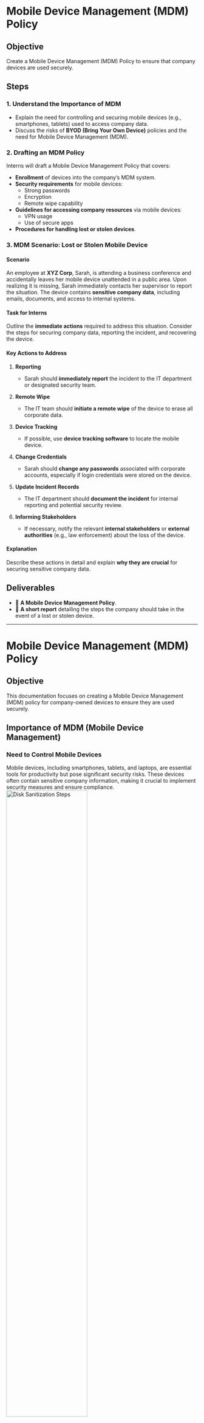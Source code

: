 # Mobile Device Management (MDM) Policy

## Objective  
Create a Mobile Device Management (MDM) Policy to ensure that company devices are used securely.

## Steps  

### 1. Understand the Importance of MDM  
- Explain the need for controlling and securing mobile devices (e.g., smartphones, tablets) used to access company data.  
- Discuss the risks of **BYOD (Bring Your Own Device)** policies and the need for Mobile Device Management (MDM).  

### 2. Drafting an MDM Policy  
Interns will draft a Mobile Device Management Policy that covers:  
- **Enrollment** of devices into the company’s MDM system.  
- **Security requirements** for mobile devices:  
  - Strong passwords  
  - Encryption  
  - Remote wipe capability  
- **Guidelines for accessing company resources** via mobile devices:  
  - VPN usage  
  - Use of secure apps  
- **Procedures for handling lost or stolen devices**.  

### 3. MDM Scenario: Lost or Stolen Mobile Device  

#### Scenario  
An employee at **XYZ Corp**, Sarah, is attending a business conference and accidentally leaves her mobile device unattended in a public area. Upon realizing it is missing, Sarah immediately contacts her supervisor to report the situation. The device contains **sensitive company data**, including emails, documents, and access to internal systems.  

#### Task for Interns  
Outline the **immediate actions** required to address this situation. Consider the steps for securing company data, reporting the incident, and recovering the device.  

#### Key Actions to Address  

1. **Reporting**  
   - Sarah should **immediately report** the incident to the IT department or designated security team.  

2. **Remote Wipe**  
   - The IT team should **initiate a remote wipe** of the device to erase all corporate data.  

3. **Device Tracking**  
   - If possible, use **device tracking software** to locate the mobile device.  

4. **Change Credentials**  
   - Sarah should **change any passwords** associated with corporate accounts, especially if login credentials were stored on the device.  

5. **Update Incident Records**  
   - The IT department should **document the incident** for internal reporting and potential security review.  

6. **Informing Stakeholders**  
   - If necessary, notify the relevant **internal stakeholders** or **external authorities** (e.g., law enforcement) about the loss of the device.  

#### Explanation  
Describe these actions in detail and explain **why they are crucial** for securing sensitive company data.  

## Deliverables  
- 📄 **A Mobile Device Management Policy**.  
- 📝 **A short report** detailing the steps the company should take in the event of a lost or stolen device.  

---

# Mobile Device Management (MDM) Policy

## Objective
This documentation focuses on creating a Mobile Device Management (MDM) policy for company-owned devices to ensure they are used securely.

## Importance of MDM (Mobile Device Management)

### Need to Control Mobile Devices
Mobile devices, including smartphones, tablets, and laptops, are essential tools for productivity but pose significant security risks. These devices often contain sensitive company information, making it crucial to implement security measures and ensure compliance.
<img src="https://i.imgur.com/seB1sBv.png" height="65%" width="65%" alt="Disk Sanitization Steps"/>

### Risks of BYOD (Bring Your Own Device)
BYOD allows employees to use personal devices for work, introducing several risks:
<img src="https://i.imgur.com/kwa2R2U.jpeg" height="45%" width="45%" alt="Disk Sanitization Steps"/>

- **Data Leakage**: Lack of security controls increases the risk of data leaks.
- **Device Loss or Theft**: Misplaced devices containing company data create security vulnerabilities.
- **Unmanaged Access**: Personal devices may access company resources without proper security measures.

An effective MDM policy addresses these challenges by controlling device enrollment, enforcing security protocols, and defining incident response procedures.

---

## Drafting an MDM Policy

### 1. Device Enrollment
- All company-issued or personal devices used for work must be enrolled in the company's MDM system.
- Devices must adhere to pre-determined security standards.
- New devices must be registered with the IT department before use.

### 2. Security Standards
- **Strong Passwords**: Minimum 9 characters with uppercase, lowercase, numbers, and special characters.
- **Password Manager**: Employees must use a password manager for multiple device passwords.
- **Remote Wipe Capability**: Devices must support remote wipe functionality.
- **Encryption**: Full-disk encryption must be enabled.
- **Automatic Lock**: Devices must auto-lock after 4 minutes of inactivity.
- **Authenticator Apps**: Use time-limited MFA codes for secure authentication.
- **Biometric Authentication**: Fingerprint and retina scans should be utilized.

### 3. Access Guidelines
- **VPN**: Devices must use a Virtual Private Network (VPN) to access company data.
- **Whitelisting**: Only approved applications should be installed.
- **Employer and Employee Duties**: Define responsibilities for device management.

### 4. Handling Lost or Stolen Devices
- Employees must report lost/stolen devices to IT immediately.
- IT must attempt to back up cloud data and initiate a remote wipe.
- Single Sign-On (SSO) access must be revoked.
- Employees must reset all associated account credentials.

### 5. Privacy Policy
- Align MDM policy with GDPR or other relevant regulations.

### 6. Incident Response Plan
- **Reporting Mechanisms**: Define the process for reporting lost devices or breaches.
- **Immediate Actions**: Outline first-line responses to minimize damage.

---

## MDM Scenario: Lost or Stolen Mobile Device

### Scenario
Sarah, an employee at XYZ Corp, loses her mobile device at a business conference. The device contains sensitive company data, including emails and internal system access.

### Key Actions to Address:

#### 1. Reporting
- Sarah must immediately report the incident to IT.
- Provide details such as the last known location and time.

#### 2. Remote Wipe
- IT should prioritize remotely wiping the device.
- Attempt to back up any recoverable cloud data.

#### 3. Device Tracking
- Use live tracking or last known location features.

#### 4. Change Credentials
- Sarah must reset all stored credentials.
- Disable SSO and Multi-Factor Authentication (MFA) for affected accounts.

#### 5. Update Incident Records
- Document the incident, actions taken, and lessons learned.
- Conduct a post-incident analysis.

#### 6. Inform Stakeholders
- Notify stakeholders about the incident.
- Involve law enforcement if necessary.

---

## Summary of Why These Actions Are Crucial

1. **Protecting Data Integrity**: Remote wiping ensures sensitive data is not accessible.
2. **Maintaining Business Continuity**: Quick response minimizes operational disruptions.
3. **Legal Compliance**: Proper documentation ensures regulatory compliance.

### Final Summary
In the event of a lost or stolen mobile device at XYZ Corp, immediate action is required to protect sensitive data. The employee must report the incident, IT must initiate a remote wipe, tracking efforts should be made, credentials must be changed, and incident records must be updated. Stakeholders should be informed, and law enforcement should be involved if needed. These measures ensure data security, business continuity, and compliance with regulatory standards.

